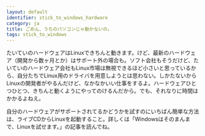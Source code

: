 ```yaml
---
layout: default
identifier: stick_to_windows_hardware
category: ja
title: ごめん、うちのパソコンじゃ動かないの。
tags: stick_to_windows
---
```


たいていのハードウェアはLinuxできちんと動きます。けど、最新のハードウェア（開発から数ヶ月とか）はサポート外の場合も。ソフト会社もそうだけど、たいていのハードウェア会社もLinux市場は無視できるほど小さいと思っているから、自分たちでLinux用のドライバを用意しようとは思わない。しかたないからLinuxの開発者がやるんだけど、なかなかいい仕事をするよ。ハードウェアひとつひとつ、きちんと動くようにやってのけるんだから。でも、それなりに時間はかかるよねえ。

自分のハードウェアがサポートされてるかどうかを試すのにいちばん簡単な方法は、ライブCDからLinuxを起動すること。詳しくは「Windowsはそのまんまで、Linuxを試せます。」の記事を読んでね。


